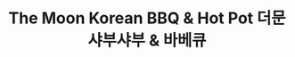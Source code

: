 ---
layout: place
title: "The Moon Korean BBQ & Hot Pot 더문 샤부샤부 & 바베큐"
permalink: /new-jersey/hackensack/the-moon-korean-bbq-hot-pot.html
stateAbbr: NJ
stateName: New Jersey
cityName: Hackensack
seo:
  name: "The Moon Korean BBQ & Hot Pot 더문 샤부샤부 & 바베큐"
  type: Restaurant
  links: https://www.themoonkbbq.com/
description: "Looking for sushi in Hackensack, New Jersey? Check out The Moon Korean BBQ & Hot Pot 더문 샤부샤부 & 바베큐 for a delightful Japanese dining experience. Enjoy a varie..."
place_id: ChIJJ6UnW0PxwokRdqg1kPlbs5s
photos:
  - name: >-
      places/ChIJJ6UnW0PxwokRdqg1kPlbs5s/photos/AeeoHcJ2-vL_Nl8oI_4XAM-8WYFf7xk_1PTxa26T_3nT2yJHPFxDI635QVa1it0wW7jmHuU9aF_6SguqYSlJTKxcs_rNVN_5XSONz7tZ9R1EL3VV1ox7RpdoVX4A9tJ4_PthiF1E5lUniCk1DP-ycfsDJGo0QfTyqvxKyrZl6Fi8wnkB9p5PvdAPNzLtqphv6gHIL_pzDWlCaEfPQt_GuFH9t6x22X4gXz2ECriW7U6liPcp3fLcZi8pjDSA3grZoVosd5UbOweyM3hH9FSdyAjTMBkmC6keGSQFLtGOR-Z4qIoAxg
    widthPx: 4800
    heightPx: 2701
    authorAttributions:
      - displayName: The Moon Korean BBQ & Hot Pot 더문 샤부샤부 & 바베큐
        uri: https://maps.google.com/maps/contrib/114658155650222511591
        photoUri: >-
          https://lh3.googleusercontent.com/a-/ALV-UjXmUUGuEuiNMhbVJyED395NjCROBr1Oiup6n3fu7XJRpp3ONjpW=s100-p-k-no-mo
    flagContentUri: >-
      https://www.google.com/local/imagery/report/?cb_client=maps_api_places.places_api&image_key=!1e10!2sAF1QipMV4AtFQ4yB8zlOjjcATx1oBo4AyI2ojg2R5YkD&hl=en-US
    googleMapsUri: >-
      https://www.google.com/maps/place//data=!3m4!1e2!3m2!1sAF1QipMV4AtFQ4yB8zlOjjcATx1oBo4AyI2ojg2R5YkD!2e10!4m2!3m1!1s0x89c2f1435b27a527:0x9bb35bf99035a876
  - name: >-
      places/ChIJJ6UnW0PxwokRdqg1kPlbs5s/photos/AeeoHcJYWPfhIY5FzbCyQoAF69u1FPqkbRjoyWYaZdNWm1dh5Sws8wettVD-Ku3RbhUSb-wxcPrzTtCB-z58x-pjjnNRAqZGGeeTIsN8A5tHdMTJ97k0ZzWYETw3SDhUhkJQKymoSVwbDRaGE8TvuUJCK9Hhu9jgpc7v8wl1JZVQ0tOxCdpsLHuqJDF_bU88FB9RO9h0B2Yys0CPzNdafOwu8uIwhp16AXbxizEXxwKDaruWgrXCG1RarZGuB-QR027yukVBSOEV4qmezLAmXvjb79Jwkc82_tIEUGFJUBSU9B-PpxwTLSaO1kIjpZgqu_cwvmyvG6WLd3fyJV-_-7s4R55vULp_st45Cix8ZK2x7h058caJDJcNdElVaR8mrP7j789q6peYEYg2LuDg6gKRIuayhDH7rp3e70nJzmhXnWzWahR31JMtIxe-UwtZqEgS
    widthPx: 4000
    heightPx: 3000
    authorAttributions:
      - displayName: james bond
        uri: https://maps.google.com/maps/contrib/114404544128180209679
        photoUri: >-
          https://lh3.googleusercontent.com/a-/ALV-UjW_o5tzhY3FViOExsPnJo0zxnw379FiVbbKoyvvgtY1usuj9WemKA=s100-p-k-no-mo
    flagContentUri: >-
      https://www.google.com/local/imagery/report/?cb_client=maps_api_places.places_api&image_key=!1e10!2sCIABIhAA3ilWdRhOzGf8A-4ABbfp&hl=en-US
    googleMapsUri: >-
      https://www.google.com/maps/place//data=!3m4!1e2!3m2!1sCIABIhAA3ilWdRhOzGf8A-4ABbfp!2e10!4m2!3m1!1s0x89c2f1435b27a527:0x9bb35bf99035a876
  - name: >-
      places/ChIJJ6UnW0PxwokRdqg1kPlbs5s/photos/AeeoHcLeqkRjaDzAQMKtMrn1hi6f3T3FDdINXIwrcTdPG2teXAQGPbMqhObCgRlNadct1lOcvrgEju6_aS1ZsjVqhBu1zgr4Dhud-nYnXk7ACrDU3ad8kf560znZD_L61CMd_D6TLF6Kwq1wvnnQ53lz_QXX6_Io2xoUZPAqhDXwKtiEFQOW7ZwvQec1sm9zxA4tq9nWqYZqGo1TukW-XkSHIGRjkLJqDkVYnCNbMOWyMsyvpj8aJelMJAj1l2uIT4wxRZKmspbRCcF7RsqooG2Fy-oCH-gU_RudfIWs-wAjLMy9OA
    widthPx: 4800
    heightPx: 2701
    authorAttributions:
      - displayName: The Moon Korean BBQ & Hot Pot 더문 샤부샤부 & 바베큐
        uri: https://maps.google.com/maps/contrib/114658155650222511591
        photoUri: >-
          https://lh3.googleusercontent.com/a-/ALV-UjXmUUGuEuiNMhbVJyED395NjCROBr1Oiup6n3fu7XJRpp3ONjpW=s100-p-k-no-mo
    flagContentUri: >-
      https://www.google.com/local/imagery/report/?cb_client=maps_api_places.places_api&image_key=!1e10!2sAF1QipONiO5afVbGbhhQVXLdDnjWTpXApaT9KwyPBnhI&hl=en-US
    googleMapsUri: >-
      https://www.google.com/maps/place//data=!3m4!1e2!3m2!1sAF1QipONiO5afVbGbhhQVXLdDnjWTpXApaT9KwyPBnhI!2e10!4m2!3m1!1s0x89c2f1435b27a527:0x9bb35bf99035a876
  - name: >-
      places/ChIJJ6UnW0PxwokRdqg1kPlbs5s/photos/AeeoHcJS7gmcjSvaVQHMkuk8yB7_H12Jxq2a9ycDgNMUXM5ozK2VGn67FVa2wRvgh-Zf0ew40mBbLt1jALAg8McC--gp1e2-TaqLN_paTlv3qfmm55b_JCv08R0MWpv609VzJ8uIPR__9XBjO5OnqPqc4TQM5hQeXfAFEkUcyUiZ74ZZFDL7Xl8JqiM46H9Zd3l0Jx77pxaEqtEz3Ugn_hbikIMEt6-aYMy_6MmVtDC8-D9xnPhfFKcPDz0oiWs2EtPhIZWZ1s0PgE8zfSjQmp1JCihTusWRVepPAgP2RrXSm5u3YemeRjZ0AtQKU7OZ622GcFl6Al9wKNs7wjnEgKOzmjJ5W7Kr8Bi-GW2JfE2x_2zQS7qxfyyWiEK2g1kAFqS_6k6ks5U3bc0mEwWKOC2MsJRwXRuJfq9-F99g6xZNH_CmXNo
    widthPx: 3600
    heightPx: 4800
    authorAttributions:
      - displayName: eM
        uri: https://maps.google.com/maps/contrib/113730942490202779661
        photoUri: >-
          https://lh3.googleusercontent.com/a-/ALV-UjX7jpXE7gQnJIsr3o84tswgNkz0WAU_iHidw5q2flWgA5pkDC8_=s100-p-k-no-mo
    flagContentUri: >-
      https://www.google.com/local/imagery/report/?cb_client=maps_api_places.places_api&image_key=!1e10!2sCIHM0ogKEICAgICnleGuzAE&hl=en-US
    googleMapsUri: >-
      https://www.google.com/maps/place//data=!3m4!1e2!3m2!1sCIHM0ogKEICAgICnleGuzAE!2e10!4m2!3m1!1s0x89c2f1435b27a527:0x9bb35bf99035a876
  - name: >-
      places/ChIJJ6UnW0PxwokRdqg1kPlbs5s/photos/AeeoHcKdl96Yo_fQlQluAF3WtqaTPPPZfkGRhVBEOp6RZ7Fu5C9IOyH5CYFzkroOE2wf9I_S0b78GoQk6PejjJNyG_zPvZBIAku8-hzoQimvtnnrEuq99b-EnvPDxeIvJlR9O4oK1feYKksx1pEw5OuEhWuJh85Uj9yqymTLY2pYOw5TzxyLUNiF7K2Laq7xnb7mt1DxS1DCT1b9Jw9E_nwtoLV7NguymYEP3xDCLIF4MbV2ve85qcs9foz9jFoVzD-fA4sHdzqXp640hFKMUFKNZIgZOb6GEWXAQgNi6vV9WPPR16FFgUAYhbrcRN5MJ276TQVgWH3ZMpv6Lyoobsynw__4kzODFNyPhyswCbKxye0c7uhEh9Rwyjl8oyw3wUU5qsj8Ux3Ro1AypUdD_qa9uwU_0ZhFhOLv-RTQt8XEuYzM1gamBwzyesLxSsfd72Gk
    widthPx: 4000
    heightPx: 3000
    authorAttributions:
      - displayName: james bond
        uri: https://maps.google.com/maps/contrib/114404544128180209679
        photoUri: >-
          https://lh3.googleusercontent.com/a-/ALV-UjW_o5tzhY3FViOExsPnJo0zxnw379FiVbbKoyvvgtY1usuj9WemKA=s100-p-k-no-mo
    flagContentUri: >-
      https://www.google.com/local/imagery/report/?cb_client=maps_api_places.places_api&image_key=!1e10!2sCIABIhAA3ilWdRhOzGf8A-oADkgl&hl=en-US
    googleMapsUri: >-
      https://www.google.com/maps/place//data=!3m4!1e2!3m2!1sCIABIhAA3ilWdRhOzGf8A-oADkgl!2e10!4m2!3m1!1s0x89c2f1435b27a527:0x9bb35bf99035a876
  - name: >-
      places/ChIJJ6UnW0PxwokRdqg1kPlbs5s/photos/AeeoHcLQMuALXgvxDh6aQzQeERmaKG4NtxceegEKgf_MMHgvVboIVj4y6S_HFpjcMe3z-EADNHKXEBaC-HRjmdYve-JcoUl5FVlMw5U3TGCjRC1XlCja8BvgnbjOdcZtRqFuL53HvRaaESlohsW3yNmg_7sZ-21329XLbaS2JhXywo6IaiPgA_UDC-S0w_7lnpl1R4ltW4Th_Spv-1-kJ3j-dsWX64UkAZ6HiPSZ6ETtCUEJFvUL5S2JgFlbDNaWxd65i957OsZDDff-HwyKdRKwkldd46rQHnjvB7nE37ek7EHWzQ
    widthPx: 4800
    heightPx: 2701
    authorAttributions:
      - displayName: The Moon Korean BBQ & Hot Pot 더문 샤부샤부 & 바베큐
        uri: https://maps.google.com/maps/contrib/114658155650222511591
        photoUri: >-
          https://lh3.googleusercontent.com/a-/ALV-UjXmUUGuEuiNMhbVJyED395NjCROBr1Oiup6n3fu7XJRpp3ONjpW=s100-p-k-no-mo
    flagContentUri: >-
      https://www.google.com/local/imagery/report/?cb_client=maps_api_places.places_api&image_key=!1e10!2sAF1QipM8aq8JnvN-LkiG7GPDTka0GST_dZ5uIoBJsdnV&hl=en-US
    googleMapsUri: >-
      https://www.google.com/maps/place//data=!3m4!1e2!3m2!1sAF1QipM8aq8JnvN-LkiG7GPDTka0GST_dZ5uIoBJsdnV!2e10!4m2!3m1!1s0x89c2f1435b27a527:0x9bb35bf99035a876
  - name: >-
      places/ChIJJ6UnW0PxwokRdqg1kPlbs5s/photos/AeeoHcJeh81e9r0lK0yX1XA48jHPkd4QBFyV6fXw06uiT20NFd6BJirQrkl3qybi-iyXVI3cK2cZMxUuGnBkuVyRtlaMkW_ONBZbJstqsykLTW1jjFGM6lCa5EmyOh4_MXlQIjy3CP6rwuq3HiVptOC9-JXCg4oNVjMec6COdbJPpnMQXusOGS5dqgsYlWwLfJzhITQ4010sSnfLPA-6s3qgIbo9Tqk4sQD118uen3lBXXyC9lFROo7CpzV3wKBS9_Q5JrAlGQvrXz62O4DKuud6Zgax3mnbCEwThw29WVmDWyu3IA
    widthPx: 4800
    heightPx: 2701
    authorAttributions:
      - displayName: The Moon Korean BBQ & Hot Pot 더문 샤부샤부 & 바베큐
        uri: https://maps.google.com/maps/contrib/114658155650222511591
        photoUri: >-
          https://lh3.googleusercontent.com/a-/ALV-UjXmUUGuEuiNMhbVJyED395NjCROBr1Oiup6n3fu7XJRpp3ONjpW=s100-p-k-no-mo
    flagContentUri: >-
      https://www.google.com/local/imagery/report/?cb_client=maps_api_places.places_api&image_key=!1e10!2sAF1QipMTQDRKFfuWEYc850y_xcr6I1oDFxm42-ZE2HRv&hl=en-US
    googleMapsUri: >-
      https://www.google.com/maps/place//data=!3m4!1e2!3m2!1sAF1QipMTQDRKFfuWEYc850y_xcr6I1oDFxm42-ZE2HRv!2e10!4m2!3m1!1s0x89c2f1435b27a527:0x9bb35bf99035a876
  - name: >-
      places/ChIJJ6UnW0PxwokRdqg1kPlbs5s/photos/AeeoHcKR4eGjNNeSJ32kx34oibpHQbtHVHJfZxGY3RSADvX4OFtzLPW8rdVnPKHVkf_Y_VZwbTSPO5nccl9iJkr_vtcwtVj0gvFU7CmtYZNAJXK9paFYU3pKjA9lLcZRwA9D5xKeoupDPG1iL2EDCqYNho-4syPlmEpZfSoNMlQ6WdKkjste74KSWvmqZvy2ErKnUT5rm3-kr7nfneeT-C6Eo8QIIafWSeTH8gRmkQbiSVJkcFKhy7r2EXoqVPCY1iW9b8HOgTwmOrfu7Zwo9xF4QoUd7aDJdXAC_ExS7TA8v6gx4Q
    widthPx: 4800
    heightPx: 2701
    authorAttributions:
      - displayName: The Moon Korean BBQ & Hot Pot 더문 샤부샤부 & 바베큐
        uri: https://maps.google.com/maps/contrib/114658155650222511591
        photoUri: >-
          https://lh3.googleusercontent.com/a-/ALV-UjXmUUGuEuiNMhbVJyED395NjCROBr1Oiup6n3fu7XJRpp3ONjpW=s100-p-k-no-mo
    flagContentUri: >-
      https://www.google.com/local/imagery/report/?cb_client=maps_api_places.places_api&image_key=!1e10!2sAF1QipNWPE5KtKFCFzNt14imjcQ4pxhPy2h7pzYvKQZu&hl=en-US
    googleMapsUri: >-
      https://www.google.com/maps/place//data=!3m4!1e2!3m2!1sAF1QipNWPE5KtKFCFzNt14imjcQ4pxhPy2h7pzYvKQZu!2e10!4m2!3m1!1s0x89c2f1435b27a527:0x9bb35bf99035a876
  - name: >-
      places/ChIJJ6UnW0PxwokRdqg1kPlbs5s/photos/AeeoHcLlP-5abmtuxV3VYIePFZNxpmu6vGkYmtTdoZm4yt09tezmAJegO8ArdepYhrLRiS_sfYCfIrMQCsyMdaPyKIbAiftoJ0-rrMhTLmjsr3vvRaVQumEq0JA_ar6rBvZpVZa-n_ozCSFpg5Qhs-9MjBnmbophAidz63zyDJ2FD5MxVipyzVnUhkuEoXc7BiOSG5QBcSgzFd8_hoDIm42rwM-3grEuT-7DXXFmO7HZ9iiipZJJfeBShkFVD2ViEpvnF-VklYzPqXJx5B85Xe1wvnCgrlGvd24M_Ae_7s_K-JL9_Q
    widthPx: 4800
    heightPx: 2701
    authorAttributions:
      - displayName: The Moon Korean BBQ & Hot Pot 더문 샤부샤부 & 바베큐
        uri: https://maps.google.com/maps/contrib/114658155650222511591
        photoUri: >-
          https://lh3.googleusercontent.com/a-/ALV-UjXmUUGuEuiNMhbVJyED395NjCROBr1Oiup6n3fu7XJRpp3ONjpW=s100-p-k-no-mo
    flagContentUri: >-
      https://www.google.com/local/imagery/report/?cb_client=maps_api_places.places_api&image_key=!1e10!2sAF1QipOm3F0jw4mU4I3978jXuJSWKI1R13E5QlVh240o&hl=en-US
    googleMapsUri: >-
      https://www.google.com/maps/place//data=!3m4!1e2!3m2!1sAF1QipOm3F0jw4mU4I3978jXuJSWKI1R13E5QlVh240o!2e10!4m2!3m1!1s0x89c2f1435b27a527:0x9bb35bf99035a876
  - name: >-
      places/ChIJJ6UnW0PxwokRdqg1kPlbs5s/photos/AeeoHcKCxhXWcl82mTI39V2MN90vNtn0wdtq0KclVYB8NlcOuWJ-GS3fH1cGsDjU_1exTOor450UXpzq9jrl3aJsLuIVJARaYnM-KwhSlOvXMjefuAA5iNtSmgfczlwj9Nz3IN2dRtk4ANYlKH3ThKAfUnR6wQrQMhzWMINT9uUoFUYa1-NEzqVIIj24D5ujoSrQuMjhzmvGtxuzMZk-5Tm6Vg2k7VpCZBv-3-8IH2S0XFb_uAOhJsBkNyyWtODxP7jtxYkmkAGzpyqXTWfLCmoLIZhIaHWr0uUTcscyAOg3U7PsBg
    widthPx: 4800
    heightPx: 2701
    authorAttributions:
      - displayName: The Moon Korean BBQ & Hot Pot 더문 샤부샤부 & 바베큐
        uri: https://maps.google.com/maps/contrib/114658155650222511591
        photoUri: >-
          https://lh3.googleusercontent.com/a-/ALV-UjXmUUGuEuiNMhbVJyED395NjCROBr1Oiup6n3fu7XJRpp3ONjpW=s100-p-k-no-mo
    flagContentUri: >-
      https://www.google.com/local/imagery/report/?cb_client=maps_api_places.places_api&image_key=!1e10!2sAF1QipOVeAxndZGuzWk8kqYPQIIKeaD1B3HYgazXtJhh&hl=en-US
    googleMapsUri: >-
      https://www.google.com/maps/place//data=!3m4!1e2!3m2!1sAF1QipOVeAxndZGuzWk8kqYPQIIKeaD1B3HYgazXtJhh!2e10!4m2!3m1!1s0x89c2f1435b27a527:0x9bb35bf99035a876
address: 450 Hackensack Ave, Hackensack, NJ 07601, USA
street: 450 Hackensack Ave
city: Hackensack
state: NJ
zip: '07601'
country: USA
neighborhood: null
latitude: '40.909736'
longitude: '-74.031671'
accessibility_options:
  wheelchairAccessibleParking: true
  wheelchairAccessibleEntrance: true
  wheelchairAccessibleRestroom: true
  wheelchairAccessibleSeating: true
business_status: OPERATIONAL
name: The Moon Korean BBQ & Hot Pot 더문 샤부샤부 & 바베큐
google_maps_links:
  directionsUri: >-
    https://www.google.com/maps/dir//''/data=!4m7!4m6!1m1!4e2!1m2!1m1!1s0x89c2f1435b27a527:0x9bb35bf99035a876!3e0
  placeUri: https://maps.google.com/?cid=11219412224134457462
  writeAReviewUri: >-
    https://www.google.com/maps/place//data=!4m3!3m2!1s0x89c2f1435b27a527:0x9bb35bf99035a876!12e1
  reviewsUri: >-
    https://www.google.com/maps/place//data=!4m4!3m3!1s0x89c2f1435b27a527:0x9bb35bf99035a876!9m1!1b1
  photosUri: >-
    https://www.google.com/maps/place//data=!4m3!3m2!1s0x89c2f1435b27a527:0x9bb35bf99035a876!10e5
primary_type: Restaurant
opening_hours:
  regular: null
  current: null
secondary_opening_hours:
  regular:
    weekdayDescriptions: null
    type: null
  current:
    weekdayDescriptions: null
    type: null
phone: (201) 488-0888
price_level: null
price_range: $30 &ndash; $50
rating: '4.6'
rating_count: 601
website: https://www.themoonkbbq.com/
reviews:
  - name: >-
      places/ChIJJ6UnW0PxwokRdqg1kPlbs5s/reviews/ChdDSUhNMG9nS0VJQ0FnTUNRd0o2Y3B3RRAB
    relativePublishTimeDescription: a month ago
    rating: 4
    text:
      text: >-
        Went to The Moon for a dinner with the family. Got the unlimited Kbbq.
        The choices of meat were pretty good. The beef and pork were pretty good
        quality for a AYCE, and we especially loved the LA galbi, pork ribs, and
        pork jowl! The DIY sauce stand was nice, and you can even make your own
        appetizers! Didn’t get to try them but the concept seemed fun. The ice
        cream & shaved ice was very good too(the strawberry toppings were
        delicious)!

        Our server (the man in the glasses) was very nice and continuously asked
        if we wanted to order more and changed our grill pan whenever we asked.
        Will probably come again!

        However, the appetizers were a bit weak in my opinion. Although there
        was a nice selection to choose from, all of them tasted lackluster. The
        next time I visit, I’ll probably just stick with the meat.
      languageCode: en
    originalText:
      text: >-
        Went to The Moon for a dinner with the family. Got the unlimited Kbbq.
        The choices of meat were pretty good. The beef and pork were pretty good
        quality for a AYCE, and we especially loved the LA galbi, pork ribs, and
        pork jowl! The DIY sauce stand was nice, and you can even make your own
        appetizers! Didn’t get to try them but the concept seemed fun. The ice
        cream & shaved ice was very good too(the strawberry toppings were
        delicious)!

        Our server (the man in the glasses) was very nice and continuously asked
        if we wanted to order more and changed our grill pan whenever we asked.
        Will probably come again!

        However, the appetizers were a bit weak in my opinion. Although there
        was a nice selection to choose from, all of them tasted lackluster. The
        next time I visit, I’ll probably just stick with the meat.
      languageCode: en
    authorAttribution:
      displayName: Henry Yoon
      uri: https://www.google.com/maps/contrib/105583814158126187628/reviews
      photoUri: >-
        https://lh3.googleusercontent.com/a-/ALV-UjUmnGI8-vI4IPwaxftjyBsIcMqqaLFeO47I3ztSlKDbJoPFQm6S=s128-c0x00000000-cc-rp-mo-ba2
    publishTime: '2025-03-01T02:12:53.703094Z'
    flagContentUri: >-
      https://www.google.com/local/review/rap/report?postId=ChdDSUhNMG9nS0VJQ0FnTUNRd0o2Y3B3RRAB&d=17924085&t=1
    googleMapsUri: >-
      https://www.google.com/maps/reviews/data=!4m6!14m5!1m4!2m3!1sChdDSUhNMG9nS0VJQ0FnTUNRd0o2Y3B3RRAB!2m1!1s0x89c2f1435b27a527:0x9bb35bf99035a876
  - name: >-
      places/ChIJJ6UnW0PxwokRdqg1kPlbs5s/reviews/ChdDSUhNMG9nS0VJQ0FnTURReHR2ZnZ3RRAB
    relativePublishTimeDescription: a month ago
    rating: 5
    text:
      text: >-
        The absolute best AYCE hotpot place in the northeast. My husband and I
        travel down often from NYC JUST for this place! The food is so so fresh,
        with plentiful options, and seafood and a buffet included with the base
        price!! You won’t find this deal anywhere else — the freshness, variety,
        and quality for a very decent price! Highly, highly recommend!!!
      languageCode: en
    originalText:
      text: >-
        The absolute best AYCE hotpot place in the northeast. My husband and I
        travel down often from NYC JUST for this place! The food is so so fresh,
        with plentiful options, and seafood and a buffet included with the base
        price!! You won’t find this deal anywhere else — the freshness, variety,
        and quality for a very decent price! Highly, highly recommend!!!
      languageCode: en
    authorAttribution:
      displayName: Atthena Breitton
      uri: https://www.google.com/maps/contrib/115870497477299982394/reviews
      photoUri: >-
        https://lh3.googleusercontent.com/a-/ALV-UjWKpoNl7prmxiuWkNeGEmG4KvOg0NPsilcDRjUgtGSNPi8T4mWt=s128-c0x00000000-cc-rp-mo-ba2
    publishTime: '2025-03-10T20:17:03.403369Z'
    flagContentUri: >-
      https://www.google.com/local/review/rap/report?postId=ChdDSUhNMG9nS0VJQ0FnTURReHR2ZnZ3RRAB&d=17924085&t=1
    googleMapsUri: >-
      https://www.google.com/maps/reviews/data=!4m6!14m5!1m4!2m3!1sChdDSUhNMG9nS0VJQ0FnTURReHR2ZnZ3RRAB!2m1!1s0x89c2f1435b27a527:0x9bb35bf99035a876
  - name: >-
      places/ChIJJ6UnW0PxwokRdqg1kPlbs5s/reviews/ChdDSUhNMG9nS0VJQ0FnTURJdUtpbHF3RRAB
    relativePublishTimeDescription: a week ago
    rating: 2
    text:
      text: >-
        I got the hotpot full moon. The broth is just the same thing you can get
        from any food market, not good at all. The sea food should still be good
        but not fresh.

        The most disappointing thing is the service here is really bad. The guy
        served my table is Korean and I’m not sure if he’s a racist or what but
        he will walk by our table and not even asking what we need but will
        serve other tables frequently. We asked for more broth which didn’t come
        at all. The meat were also coming really really slow every time  we
        ordered. Really bad experience.
      languageCode: en
    originalText:
      text: >-
        I got the hotpot full moon. The broth is just the same thing you can get
        from any food market, not good at all. The sea food should still be good
        but not fresh.

        The most disappointing thing is the service here is really bad. The guy
        served my table is Korean and I’m not sure if he’s a racist or what but
        he will walk by our table and not even asking what we need but will
        serve other tables frequently. We asked for more broth which didn’t come
        at all. The meat were also coming really really slow every time  we
        ordered. Really bad experience.
      languageCode: en
    authorAttribution:
      displayName: hudson yang
      uri: https://www.google.com/maps/contrib/106033976258152976069/reviews
      photoUri: >-
        https://lh3.googleusercontent.com/a/ACg8ocJTGR0MrN-6ieB4sqh8YlHBFmPuRh2wT0wRShBRjSO60yBr3w=s128-c0x00000000-cc-rp-mo
    publishTime: '2025-04-06T23:03:27.598425Z'
    flagContentUri: >-
      https://www.google.com/local/review/rap/report?postId=ChdDSUhNMG9nS0VJQ0FnTURJdUtpbHF3RRAB&d=17924085&t=1
    googleMapsUri: >-
      https://www.google.com/maps/reviews/data=!4m6!14m5!1m4!2m3!1sChdDSUhNMG9nS0VJQ0FnTURJdUtpbHF3RRAB!2m1!1s0x89c2f1435b27a527:0x9bb35bf99035a876
  - name: >-
      places/ChIJJ6UnW0PxwokRdqg1kPlbs5s/reviews/ChdDSUhNMG9nS0VJQ0FnTUNJbUllb2xRRRAB
    relativePublishTimeDescription: 2 weeks ago
    rating: 5
    text:
      text: >-
        Had a great time at this Korean BBQ spot! The food was amazing, and
        Viviana was such a wonderful server—so kind and attentive. They even did
        a sweet little celebration for our friend’s birthday. Super thoughtful
        service all around. We’ll definitely be back!
      languageCode: en
    originalText:
      text: >-
        Had a great time at this Korean BBQ spot! The food was amazing, and
        Viviana was such a wonderful server—so kind and attentive. They even did
        a sweet little celebration for our friend’s birthday. Super thoughtful
        service all around. We’ll definitely be back!
      languageCode: en
    authorAttribution:
      displayName: Beyzanur Doğan
      uri: https://www.google.com/maps/contrib/100601947570578705802/reviews
      photoUri: >-
        https://lh3.googleusercontent.com/a/ACg8ocLZTtIiHbbk2nQk3vzMcjyLNxc3eI_LkLE86G8ccIYYeQp2oA=s128-c0x00000000-cc-rp-mo
    publishTime: '2025-03-30T01:35:34.801479Z'
    flagContentUri: >-
      https://www.google.com/local/review/rap/report?postId=ChdDSUhNMG9nS0VJQ0FnTUNJbUllb2xRRRAB&d=17924085&t=1
    googleMapsUri: >-
      https://www.google.com/maps/reviews/data=!4m6!14m5!1m4!2m3!1sChdDSUhNMG9nS0VJQ0FnTUNJbUllb2xRRRAB!2m1!1s0x89c2f1435b27a527:0x9bb35bf99035a876
  - name: >-
      places/ChIJJ6UnW0PxwokRdqg1kPlbs5s/reviews/ChdDSUhNMG9nS0VJQ0FnSUMzMzVtejl3RRAB
    relativePublishTimeDescription: 5 months ago
    rating: 5
    text:
      text: >-
        I would love to give the biggest shout out to my server Ana she was such
        a sweetheart and a blessing. She has a special sauce named Ana sauce and
        is was absolutely scrumptious!!! Ana was so kind and generous to my
        family. The food was mind blowing and the space was very clean and
        aesthetically pleasurable. My younger brother (who is autistic)
        especially enjoyed he was not too overstimulated. 100% recommend this to
        everyone!! 💕💕
      languageCode: en
    originalText:
      text: >-
        I would love to give the biggest shout out to my server Ana she was such
        a sweetheart and a blessing. She has a special sauce named Ana sauce and
        is was absolutely scrumptious!!! Ana was so kind and generous to my
        family. The food was mind blowing and the space was very clean and
        aesthetically pleasurable. My younger brother (who is autistic)
        especially enjoyed he was not too overstimulated. 100% recommend this to
        everyone!! 💕💕
      languageCode: en
    authorAttribution:
      displayName: Beaboodoobee Cake
      uri: https://www.google.com/maps/contrib/110753011280372262568/reviews
      photoUri: >-
        https://lh3.googleusercontent.com/a-/ALV-UjVFkvNy9nUMneibVv7IFJuMRy-6nPa8SzmdtxJPEdn2KDUpOQExoQ=s128-c0x00000000-cc-rp-mo
    publishTime: '2024-11-10T18:08:21.956448Z'
    flagContentUri: >-
      https://www.google.com/local/review/rap/report?postId=ChdDSUhNMG9nS0VJQ0FnSUMzMzVtejl3RRAB&d=17924085&t=1
    googleMapsUri: >-
      https://www.google.com/maps/reviews/data=!4m6!14m5!1m4!2m3!1sChdDSUhNMG9nS0VJQ0FnSUMzMzVtejl3RRAB!2m1!1s0x89c2f1435b27a527:0x9bb35bf99035a876
parking_options:
  freeParkingLot: true
  freeStreetParking: true
payment_options:
  acceptsCreditCards: true
  acceptsDebitCards: true
  acceptsCashOnly: false
allow_dogs: null
curbside_pickup: false
delivery: false
dine_in: true
good_for_children: true
good_for_groups: true
good_for_sports: false
live_music: false
menu_for_children: null
outdoor_seating: false
reservable: true
restroom: true
serves_beer: false
serves_breakfast: null
serves_brunch: null
serves_cocktails: false
serves_coffee: false
serves_dinner: true
serves_dessert: true
serves_lunch: true
serves_vegetarian_food: null
serves_wine: false
takeout: false
summary: null

---